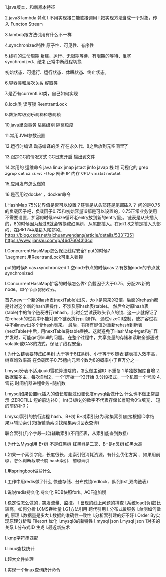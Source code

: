 
1.java版本，和新版本特征


2.java8 lambda 特点
I.不用实现接口能直接调用
I.把实现方法当成一个对象，传入
Functon
Stream


3.lambda跟方法引用有什么不一样


4.synchronized特性
原子性、可见性、有序性

5.线程的生命周期
新建、运行、无限期等待、有限期的等待、阻塞synchronized、结束
正常中断线程切换

初始状态、可运行、运行状态、休眠状态、终止状态。

6.容器类和层次关系
容器类


7.是否有currentList类，自己如何实现


8.lock类 读写锁
ReentrantLock


9.数据库级别乐观锁和悲观锁

10.java里面事务 隔离级别  隔离粒度

11.常用JVM参数设置 


12.运行时编译 动态编译的类
存在永久代。8之后放到元空间里了

13.跟踪GC的情况方式
GC日志开启 输出到文件

14.常用的 运维命令 java linux
jmap jstact jinfo javap
栈 堆 可视化的 
grep zgrep cat sz rz
wc -l
top  网络 IP 内存 CPU
vmstat netstat

15.应用发布怎么做的


16.是否用过docker ，docker命令




I.HashMap 75%边界值是否可以设置？链表是从头部还是尾部插入？
问的是0.75的负载因子吧，负载因子0.75和初始容量16都是可以设置的，0.75正常业务使用不需要设置，扩容的时候resize循环老entry放到新的entry里;。
链表是从头插入的，8的时候因为超过8就会转换成红黑树，从尾部插入。在jdk1.8之前是插入头部的，在jdk1.8中是插入尾部的。
https://blog.csdn.net/aichuanwendang/article/details/53317351
https://www.jianshu.com/p/46d7604313cd



I.ConcurrentHashMap怎么保证线程安全? 
put的时候7  
1.segment 用ReentrantLock可重入锁锁


put的时候8 cas+synchronized 
1.空node节点的时候cas
2.有数据node的节点就synchronized



I.ConcurrentHashMap扩容的时候怎么做?
负载因子大于0.75，分配2N新的node。单个节点复制过去。

首先new一个新的hash表(nextTable)出来，大小是原来的2倍。后面的rehash都是针对这个新的hash表操作，不涉及原hash表(table)。
然后会对原hash表(table)中的每个链表进行rehash，此时会尝试获取头节点的锁。这一步就保证了在rehash的过程中不能对这个链表执行put操作。
通过sizeCtl控制，使扩容过程中不会new出多个新hash表来。
最后，将所有键值对重新rehash到新表(nextTable)中后，用nextTable将table替换。这就避免了HashMap中get和扩容并发时，可能get到null的问题。
在整个过程中，共享变量的存储和读取全部通过volatile或CAS的方式，保证了线程安全。



I.为什么链表要转成红黑树
大于等于8红黑树、小于等于6 链表
链表插入效率高，树查询效率高
在负载因子0.75槽内元素个数为8的概率小于百万分之一


I.mysql分表不适用uuid雪花算法啥的，怎么做主键ID 不重复
1.单独数据库自增
2.数据库多主，每次自增2，一个1开始一个2开始
3.分段模式，一个机器一个号段
4.雪花 时间机器进程业务+随机数





I.mysql如果设置int插入的值长度超过设置长度mysql会做什么
什么也不做正常显示 ;ZEROFILL 短的前边补0；
int(3)后边的数字不代表存储长度配合0位填充， 短的前边补0；



I.mysql索引的执行流程
hash、B+树
B+树索引分为:聚集索引(直接根据ID拿结果)+辅助索引(根据辅助索引找聚集索引回表查询)

联合索引(几个字段一起)辅助索引(不用回表，从索引能查到数据)




I.为什么Mysql用 B+树 不是红黑树
红黑树是二叉、B+是n叉树 红黑太高


I.如果一个索引字段，长度很长，走索引很消耗资源，有什么优化方案 、如果用前缀，怎么判断截取长度
hash索引、前缀索引

I.用springboot做些什么

I.工作中用redis做了什么
快速存储、分布式锁redlock、队列(list,双向链表)
 

I.说说redis持久化
持久化:RDB快照fork。AOF追加慢




I.稳定性怎么做的，突发流量、监控。
I.出现的线上问题的排查
I.系统load(负载)比较高，如何分析
I.CMS吞吐量
I.G1方法引用   跨代引用
I.分布式微服务
I.单测如何做的,原理
I.数据量是多大
I.数据的准确性一致性
I.分析索引建的好不好
I.Order By实现原理分析和 Filesort 优化
I.mysql8的新特性
I.mysql json
I.mysql json 1对多的关系
I.分布式ID 生成
I.最近新技术









I.kmp字符串匹配

I.linux查找统计 


I.超大文件处理


I.实现一个linux查询统计命令






